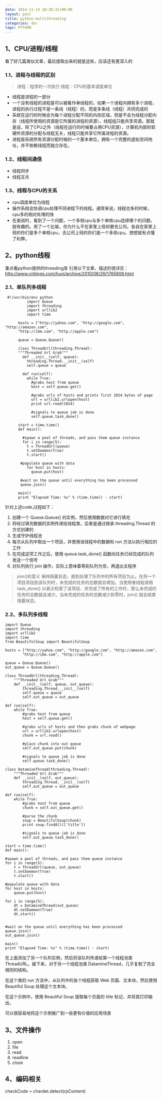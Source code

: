 ```yaml
---
date: 2014-11-14 10:20:31+00:00
layout: post
title: python-multithreading
categories: doc
tags: PYTHON
---
```






## 1、CPU/进程/线程
看了好几篇类似文章，最后提取出来的就是这些，应该还有更深入的
### 1.1、进程与线程的区别

>  进程：程序的一次执行
>  线程：CPU的基本调度单位

 - 线程是进程的一部分
 - 一个没有线程的进程是可以被看作单线程的，如果一个进程内拥有多个进程，进程的执行过程不是一条线（线程）的，而是多条线（线程）共同完成的
 - 系统在运行的时候会为每个进程分配不同的内存区域，但是不会为线程分配内存（线程所使用的资源是它所属的进程的资源），线程组只能共享资源。那就是说，除了CPU之外（线程在运行的时候要占用CPU资源），计算机内部的软硬件资源的分配与线程无关，线程只能共享它所属进程的资源。
 - 进程是系统所有资源分配时候的一个基本单位，拥有一个完整的虚拟空间地址，并不依赖线程而独立存在。

### 1.2、线程间通信

 - 线程同步
 - 线程互斥

### 1.3、线程与CPU的关系

 - cpu调度单位为线程
 - 操作系统会协调cpu处理不同进程下的线程。通常来说，线程也多的时候，cpu多的相对处理的快
 - 在查阅时，看到了一个问题，一个多核cpu与多个单核cpu选择哪个的问题，挺有趣的。用了一个比喻，你为什么不在家里上班却要去公司。各自在家里上班的你们是多个单核cpu，去公司上班的你们是一个多核cpu。想想就有点懂了利弊。
## 2、python线程
重点看python提供的threading库
引用以下文章，描述的很详实：
http://www.cnblogs.com/huxi/archive/2010/06/26/1765808.html

### 2.1、单队列多线程

     #!/usr/bin/env python
              import Queue
              import threading
              import urllib2
              import time
          
          hosts = ["http://yahoo.com", "http://google.com", "http://amazon.com",
          "http://ibm.com", "http://apple.com"]
          
          queue = Queue.Queue()
          
          class ThreadUrl(threading.Thread):
          """Threaded Url Grab"""
            def __init__(self, queue):
              threading.Thread.__init__(self)
              self.queue = queue
          
            def run(self):
              while True:
                #grabs host from queue
                host = self.queue.get()
            
                #grabs urls of hosts and prints first 1024 bytes of page
                url = urllib2.urlopen(host)
                print url.read(1024)
            
                #signals to queue job is done
                self.queue.task_done()
          
          start = time.time()
          def main():
          
            #spawn a pool of threads, and pass them queue instance 
            for i in range(5):
              t = ThreadUrl(queue)
              t.setDaemon(True)
              t.start()
              
           #populate queue with data   
              for host in hosts:
                queue.put(host)
           
           #wait on the queue until everything has been processed     
           queue.join()
          
          main()
          print "Elapsed Time: %s" % (time.time() - start)

针对上述code,过程如下：

 1. 创建一个 Queue.Queue() 的实例，然后使用数据对它进行填充
 2. 将经过填充数据的实例传递给线程类，后者是通过继承 threading.Thread 的方式创建的
 3. 生成守护线程池
 4. 每次从队列中取出一个项目，并使用该线程中的数据和 run 方法以执行相应的工作
 5. 在完成这项工作之后，使用 queue.task_done() 函数向任务已经完成的队列发送一个信号
 6. 对队列执行 join 操作，实际上意味着等到队列为空，再退出主程序

> join()的意义
保持阻塞状态，直到处理了队列中的所有项目为止。在将一个项目添加到该队列时，未完成的任务的总数就会增加。当使用者线程调用 task_done() 以表示检索了该项目、并完成了所有的工作时，那么未完成的任务的总数就会减少。当未完成的任务的总数减少到零时，join() 就会结束阻塞状态。


### 2.2、多队列多线程

    import Queue
    import threading
    import urllib2
    import time
    from BeautifulSoup import BeautifulSoup

    hosts = ["http://yahoo.com", "http://google.com", "http://amazon.com",
            "http://ibm.com", "http://apple.com"]
    
    queue = Queue.Queue()
    out_queue = Queue.Queue()
    
    class ThreadUrl(threading.Thread):
        """Threaded Url Grab"""
        def __init__(self, queue, out_queue):
            threading.Thread.__init__(self)
            self.queue = queue
            self.out_queue = out_queue

    def run(self):
        while True:
            #grabs host from queue
            host = self.queue.get()

            #grabs urls of hosts and then grabs chunk of webpage
            url = urllib2.urlopen(host)
            chunk = url.read()

            #place chunk into out queue
            self.out_queue.put(chunk)

            #signals to queue job is done
            self.queue.task_done()

    class DatamineThread(threading.Thread):
        """Threaded Url Grab"""
        def __init__(self, out_queue):
            threading.Thread.__init__(self)
            self.out_queue = out_queue

    def run(self):
        while True:
            #grabs host from queue
            chunk = self.out_queue.get()

            #parse the chunk
            soup = BeautifulSoup(chunk)
            print soup.findAll(['title'])

            #signals to queue job is done
            self.out_queue.task_done()

    start = time.time()
    def main():

    #spawn a pool of threads, and pass them queue instance
    for i in range(5):
        t = ThreadUrl(queue, out_queue)
        t.setDaemon(True)
        t.start()

    #populate queue with data
    for host in hosts:
        queue.put(host)

    for i in range(5):
        dt = DatamineThread(out_queue)
        dt.setDaemon(True)
        dt.start()


    #wait on the queue until everything has been processed
    queue.join()
    out_queue.join()

    main()
    print "Elapsed Time: %s" % (time.time() - start)


在上面添加了另一个队列实例，然后将该队列传递给第一个线程池类 ThreadURL。接下来，对于另一个线程池类 DatamineThread，几乎复制了完全相同的结构。

在这个类的 run 方法中，从队列中的各个线程获取 Web 页面、文本块，然后使用 Beautiful Soup 处理这个文本块。

在这个示例中，使用 Beautiful Soup 提取每个页面的 title 标记、并将其打印输出。

可以很容易地将这个示例推广到一些更有价值的应用场景

## 3、文件操作
 1. open
 2. file
 3. read
 4. readline
 5. close

## 4、编码相关

checkCode = chardet.detect(rpContent)

